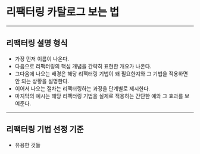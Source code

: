 # 리팩터링 카탈로그 보는 법

---------

## 리팩터링 설명 형식

- 가장 먼저 이름이 나온다.
- 다음으로 리팩터링의 핵심 개념을 간략히 표현한 개요가 나온다.
- 그다음에 나오는 배경은 해당 리팩터링 기법이 왜 필요한지와 그 기법을 적용하면 안 되는 상황을 설명한다.
- 이어서 나오는 절차는 리팩터링하는 과정을 단계별로 제시한다.
- 마지막의 예시는 해당 리팩터링 기법을 실제로 적용하는 간단한 예와 그 효과를 보여준다.

---------

## 리팩터링 기법 선정 기준

- 유용한 것들
